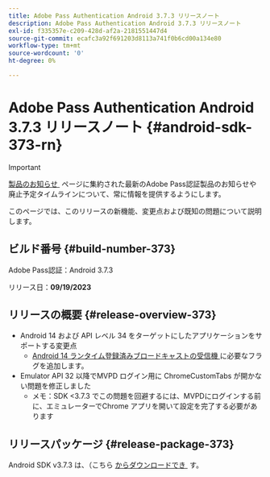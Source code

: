 ```yaml
---
title: Adobe Pass Authentication Android 3.7.3 リリースノート
description: Adobe Pass Authentication Android 3.7.3 リリースノート
exl-id: f335357e-c209-428d-af2a-2181551447d4
source-git-commit: ecafc3a92f691203d8113a741f0b6cd00a134e80
workflow-type: tm+mt
source-wordcount: '0'
ht-degree: 0%

---
```


# Adobe Pass Authentication Android 3.7.3 リリースノート {#android-sdk-373-rn}

>[!IMPORTANT]
>
> [&#x200B; 製品のお知らせ &#x200B;](/help/authentication/product-announcements.md) ページに集約された最新のAdobe Pass認証製品のお知らせや廃止予定タイムラインについて、常に情報を提供するようにします。

このページでは、このリリースの新機能、変更点および既知の問題について説明します。

## ビルド番号 {#build-number-373}

Adobe Pass認証：Android 3.7.3

リリース日：**09/19/2023**

## リリースの概要 {#release-overview-373}

* Android 14 および API レベル 34 をターゲットにしたアプリケーションをサポートする変更点
   * [Android 14 ランタイム登録済みブロードキャストの受信機 &#x200B;](https://developer.android.com/about/versions/14/behavior-changes-14#runtime-receivers-exported) に必要なフラグを追加します。
* Emulator API 32 以降でMVPD ログイン用に ChromeCustomTabs が開かない問題を修正しました
   * メモ：SDK &lt;3.7.3 でこの問題を回避するには、MVPDにログインする前に、エミュレーターでChrome アプリを開いて設定を完了する必要があります

## リリースパッケージ {#release-package-373}

Android SDK v3.7.3 は、（こちら [&#x200B; からダウンロードでき &#x200B;](https://tve.zendesk.com/hc/en-us/articles/204963219-Android-Native-AccessEnabler-Library) す。
